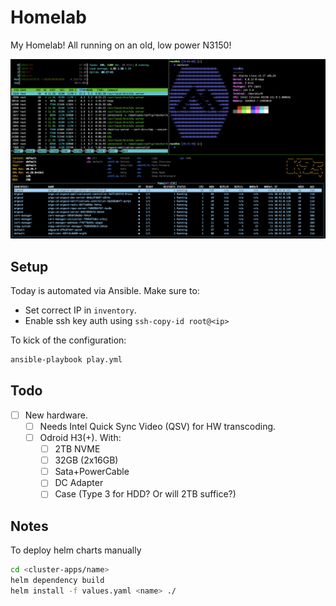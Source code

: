 # Homelab

My Homelab! All running on an old, low power N3150!

![Screenshot of running apps.](homelab.png)

## Setup

Today is automated via Ansible. Make sure to:
- Set correct IP in `inventory`.
- Enable ssh key auth using `ssh-copy-id root@<ip>`

To kick of the configuration:

```sh
ansible-playbook play.yml
```

## Todo

- [ ] New hardware.
  - [ ] Needs Intel Quick Sync Video (QSV) for HW transcoding.
  - [ ] Odroid H3(+). With:
    - [ ] 2TB NVME 
    - [ ] 32GB (2x16GB)
    - [ ] Sata+PowerCable
    - [ ] DC Adapter
    - [ ] Case (Type 3 for HDD? Or will 2TB suffice?)

## Notes

To deploy helm charts manually

```sh
cd <cluster-apps/name>
helm dependency build
helm install -f values.yaml <name> ./
```
